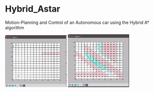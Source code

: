 # Hybrid_Astar
Motion-Planning and Control of an Autonomous car using the Hybrid A* algorithm

<img src="https://github.com/Sanjeeev-K/Hybrid_Astar/blob/master/hybridAstar1.gif" width="40%">

<img src="https://github.com/Sanjeeev-K/Hybrid_Astar/blob/master/hybridAstar2.gif" width="40%">
